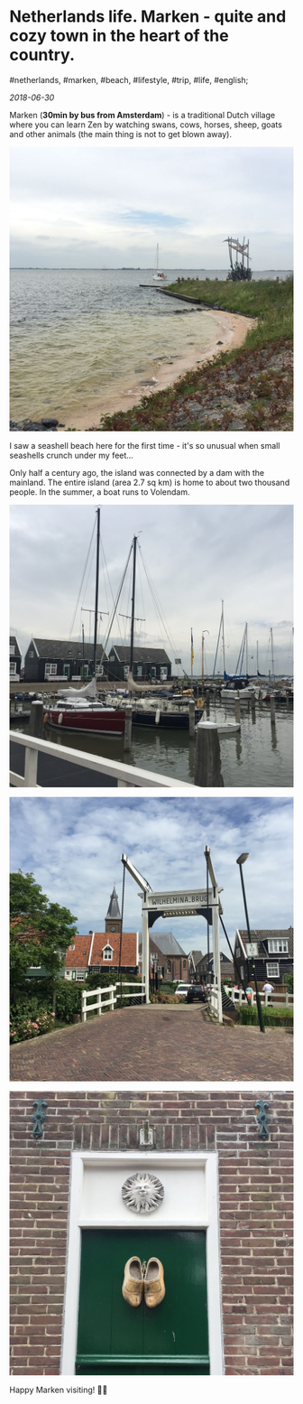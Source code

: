 # Netherlands life. Marken - quite and cozy town in the heart of the country.

#netherlands, #marken, #beach, #lifestyle, #trip, #life, #english;

_2018-06-30_

Marken (**30min by bus from Amsterdam**) - is a traditional Dutch village where you can learn Zen by watching swans, cows, horses, sheep, goats and other animals (the main thing is not to get blown away).

![Marken beach](/images/netherlands-life-marken-quite-and-cozy-town-in-the-heart-of-the-country/1.jpg "Marken beach")

I saw a seashell beach here for the first time - it's so unusual when small seashells crunch under my feet...

Only half a century ago, the island was connected by a dam with the mainland. The entire island (area 2.7 sq km) is home to about two thousand people. In the summer, a boat runs to Volendam.

![Marken yachts](/images/netherlands-life-marken-quite-and-cozy-town-in-the-heart-of-the-country/2.jpg "Marken yachts")

![Marken town bridge](/images/netherlands-life-marken-quite-and-cozy-town-in-the-heart-of-the-country/3.jpg "Marken town bridge")

![Marken door](/images/netherlands-life-marken-quite-and-cozy-town-in-the-heart-of-the-country/4.jpg "Marken door")

Happy Marken visiting! ✌🏼
